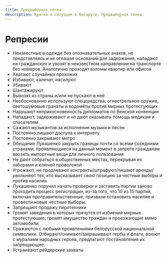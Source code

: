 ```yaml
---
title: Предвыборная гонка
description: Кратко о ситуации в Беларуси. Предвыборная гонка
---
```


# Репресии

- Неизвестные в одежде без опознавательных знаков, не представляясь и не оглашая оснований для задержания, нападают на гражданских и увозят в неизвестном направлении на транспорте без номеров. Аналогично проходят взломы квартир или офисов
- Хватают случайных прохожих
- Избивают, калечат, насилуют
- Убивают
- Шантажируют
- Вывозят из страны и/или не пускают в неё
- Необоснованно используют спецсредства, огнестрельное оружие, светошумовые гранаты и водомёты против мирных протестующих
- Нарушают неприкосновенность дипломатов по Венской конвенции
- Нападают, задерживают и не дают оказывать помощь медикам и спасателям
- Сажают музыкантов за исполнение музыки и песен
- Постоянно лишают доступа к интернету
- Постоянно закрывают метро
- Обещание Лукашенко закрыть границы почти со всеми соседними странами, проявляющиеся на данный момент в запрете гражданам ввозить импортные вещи для личного пользования
- Не дают собраться в общественных местах, перекрывая их заборами и ключей проволокой
- Угрожают, не продлевают контракты/штрафуют/лишают аренды/увольняют тех, кто высказывает свою позицию за честные выборы и против насилия
- Лукашенко поручил начать проверки и заставить партии заново проходить процесс регистрации, из-за того, что 10 из 15 партий, включая проправительственные, призвали остановить насилие и провести новые честные выборы.
- Запрещают продажу пиротехники
- Громят заведения в которых прячутся от избиений мирные протестующие, громят имущество граждан и проезжающие мимо автомобили
- Сражаются с любыми проявлениями белорусской национальной символики. Отбирают/снимают/закрашивают гербы и флаги, воюют с муралами народных героев, предлагают постановления их запрещающие.
- Устраивают рейдерские захваты
